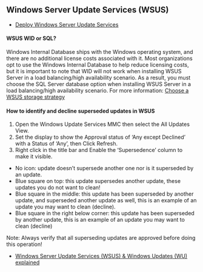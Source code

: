 ## Windows Server Update Services (WSUS)
* [Deploy Windows Server Update Services](https://docs.microsoft.com/en-us/windows-server/administration/windows-server-update-services/deploy/deploy-windows-server-update-services)


#### WSUS WID or SQL?
Windows Internal Database ships with the Windows operating system, and there are no additional license costs associated with it. Most organizations opt to use the Windows Internal Database to help reduce licensing costs, but it is important to note that WID will not work when installing WSUS Server in a load balancing/high availability scenario. As a result, you must choose the SQL Server database option when installing WSUS Server in a load balancing/high availability scenario. For more information: [Choose a WSUS storage strategy](https://docs.microsoft.com/en-us/windows-server/administration/windows-server-update-services/plan/plan-your-wsus-deployment#wsus-database)

#### How to identify and decline superseded updates in WSUS
1. Open the Windows Update Services MMC then select the All Updates View.
1. Set the display to show the Approval status of ‘Any except Declined’ with a Status of ‘Any’, then  Click Refresh.
1. Right click in the title bar and Enable the ‘Supersedence’ column to make it visible.
* No icon: update doesn’t supersede another one nor is it superseded by an update.
* Blue square on top: this update supersedes another update, these updates you do not want to clean!
* Blue square in the middle: this update has been superseded by another update, and superseded another update as well, this is an example of an update you may want to clean (decline).
* Blue square in the right below corner: this update has been superseded by another update, this is an example of an update you may want to clean (decline)
 
 Note: Always verify that all superseding updates are approved before doing this operation!
 
 
 
 
 - [Windows Server Update Services (WSUS) & Windows Updates (WU) explained](https://docs.google.com/document/d/1JRByXOwB0qKXjh2qwyq-ob33PsbK9o3wrIe7l60WoTU)
<br />
